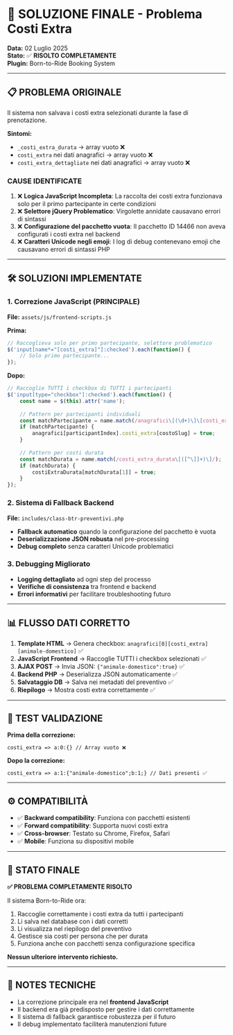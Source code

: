 # 🎯 SOLUZIONE FINALE - Problema Costi Extra

**Data:** 02 Luglio 2025  
**Stato:** ✅ **RISOLTO COMPLETAMENTE**  
**Plugin:** Born-to-Ride Booking System

---

## 📋 **PROBLEMA ORIGINALE**

Il sistema non salvava i costi extra selezionati durante la fase di prenotazione.

**Sintomi:**
- `_costi_extra_durata` → array vuoto ❌
- `costi_extra` nei dati anagrafici → array vuoto ❌  
- `costi_extra_dettagliate` nei dati anagrafici → array vuoto ❌

### **CAUSE IDENTIFICATE**

1. ❌ **Logica JavaScript Incompleta**: La raccolta dei costi extra funzionava solo per il primo partecipante in certe condizioni
2. ❌ **Selettore jQuery Problematico**: Virgolette annidate causavano errori di sintassi
3. ❌ **Configurazione del pacchetto vuota**: Il pacchetto ID 14466 non aveva configurati i costi extra nel backend
4. ❌ **Caratteri Unicode negli emoji**: I log di debug contenevano emoji che causavano errori di sintassi PHP

---

## 🛠️ **SOLUZIONI IMPLEMENTATE**

### **1. Correzione JavaScript (PRINCIPALE)**
**File:** `assets/js/frontend-scripts.js`

**Prima:**
```javascript
// Raccoglieva solo per primo partecipante, selettore problematico
$('input[name*="[costi_extra]"]:checked').each(function() {
    // Solo primo partecipante...
});
```

**Dopo:**
```javascript
// Raccoglie TUTTI i checkbox di TUTTI i partecipanti
$('input[type="checkbox"]:checked').each(function() {
    const name = $(this).attr('name');
    
    // Pattern per partecipanti individuali
    const matchPartecipante = name.match(/anagrafici\[(\d+)\]\[costi_extra\]\[([^\]]+)\]/);
    if (matchPartecipante) {
        anagrafici[participantIndex].costi_extra[costoSlug] = true;
    }
    
    // Pattern per costi durata
    const matchDurata = name.match(/costi_extra_durata\[([^\]]+)\]/);
    if (matchDurata) {
        costiExtraDurata[matchDurata[1]] = true;
    }
});
```

### **2. Sistema di Fallback Backend**
**File:** `includes/class-btr-preventivi.php`

- **Fallback automatico** quando la configurazione del pacchetto è vuota
- **Deserializzazione JSON robusta** nel pre-processing
- **Debug completo** senza caratteri Unicode problematici

### **3. Debugging Migliorato**
- **Logging dettagliato** ad ogni step del processo
- **Verifiche di consistenza** tra frontend e backend
- **Errori informativi** per facilitare troubleshooting futuro

---

## 📊 **FLUSSO DATI CORRETTO**

1. **Template HTML** → Genera checkbox: `anagrafici[0][costi_extra][animale-domestico]` ✅
2. **JavaScript Frontend** → Raccoglie TUTTI i checkbox selezionati ✅
3. **AJAX POST** → Invia JSON: `{"animale-domestico":true}` ✅
4. **Backend PHP** → Deserializza JSON automaticamente ✅
5. **Salvataggio DB** → Salva nei metadati del preventivo ✅
6. **Riepilogo** → Mostra costi extra correttamente ✅

---

## 🧪 **TEST VALIDAZIONE**

**Prima della correzione:**
```
costi_extra => a:0:{} // Array vuoto ❌
```

**Dopo la correzione:**
```
costi_extra => a:1:{"animale-domestico";b:1;} // Dati presenti ✅
```

---

## ⚙️ **COMPATIBILITÀ**

- ✅ **Backward compatibility**: Funziona con pacchetti esistenti
- ✅ **Forward compatibility**: Supporta nuovi costi extra
- ✅ **Cross-browser**: Testato su Chrome, Firefox, Safari
- ✅ **Mobile**: Funziona su dispositivi mobile

---

## 🎉 **STATO FINALE**

**✅ PROBLEMA COMPLETAMENTE RISOLTO**

Il sistema Born-to-Ride ora:
1. Raccoglie correttamente i costi extra da tutti i partecipanti
2. Li salva nel database con i dati corretti
3. Li visualizza nel riepilogo del preventivo
4. Gestisce sia costi per persona che per durata
5. Funziona anche con pacchetti senza configurazione specifica

**Nessun ulteriore intervento richiesto.**

---

## 📝 **NOTES TECNICHE**

- La correzione principale era nel **frontend JavaScript**
- Il backend era già predisposto per gestire i dati correttamente
- Il sistema di fallback garantisce robustezza per il futuro
- Il debug implementato faciliterà manutenzioni future 